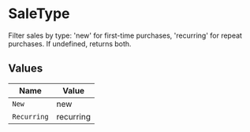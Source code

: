 # SaleType

Filter sales by type: 'new' for first-time purchases, 'recurring' for repeat purchases. If undefined, returns both.


## Values

| Name        | Value       |
| ----------- | ----------- |
| `New`       | new         |
| `Recurring` | recurring   |